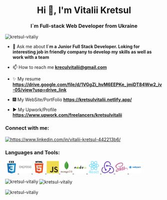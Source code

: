 <h1 align="center">Hi 👋, I'm Vitalii Kretsul</h1>
<h3 align="center">I`m Full-stack Web Developer from Ukraine</h3>

<p align="left"> <img src="https://komarev.com/ghpvc/?username=kretsul-vitaliy&label=Profile%20views&color=0e75b6&style=flat" alt="kretsul-vitaliy" /> </p>

- 💬 Ask me about **I`m a Junior Full Stack Developer. Loking for interesting job in friendly company to develop my skills as well as work with a team**

- 📫 How to reach me **kreculvitalii@gmail.com**

- ✨ My resume **https://drive.google.com/file/d/1VGgZi_hvM6EEPKe_jmiDT84Ww2_iv-0S/view?usp=drive_link**

- 🎆 My WebSite/PortFolio **https://kretsulvitalii.netlify.app/**

- &#9658; My Upwork/Profile **https://www.upwork.com/freelancers/kretsulvitalii**

<h3 align="left">Connect with me:</h3>
<p align="left">
<a href="https://www.linkedin.com/in/vitalii-kretsul-442213b6/" target="blank"><img align="center" src="https://raw.githubusercontent.com/rahuldkjain/github-profile-readme-generator/master/src/images/icons/Social/linked-in-alt.svg" alt="https://www.linkedin.com/in/vitalii-kretsul-442213b6/" height="30" width="40" /></a>
</p>

<h3 align="left">Languages and Tools:</h3>
<p align="left"> <a href="https://www.w3schools.com/css/" target="_blank" rel="noreferrer"> <img src="https://raw.githubusercontent.com/devicons/devicon/master/icons/css3/css3-original-wordmark.svg" alt="css3" width="40" height="40"/> </a> <a href="https://expressjs.com" target="_blank" rel="noreferrer"> <img src="https://raw.githubusercontent.com/devicons/devicon/master/icons/express/express-original-wordmark.svg" alt="express" width="40" height="40"/> </a> <a href="https://www.w3.org/html/" target="_blank" rel="noreferrer"> <img src="https://raw.githubusercontent.com/devicons/devicon/master/icons/html5/html5-original-wordmark.svg" alt="html5" width="40" height="40"/> </a> <a href="https://developer.mozilla.org/en-US/docs/Web/JavaScript" target="_blank" rel="noreferrer"> <img src="https://raw.githubusercontent.com/devicons/devicon/master/icons/javascript/javascript-original.svg" alt="javascript" width="40" height="40"/> </a> <a href="https://www.mongodb.com/" target="_blank" rel="noreferrer"> <img src="https://raw.githubusercontent.com/devicons/devicon/master/icons/mongodb/mongodb-original-wordmark.svg" alt="mongodb" width="40" height="40"/> </a> <a href="https://nodejs.org" target="_blank" rel="noreferrer"> <img src="https://raw.githubusercontent.com/devicons/devicon/master/icons/nodejs/nodejs-original-wordmark.svg" alt="nodejs" width="40" height="40"/> </a> <a href="https://reactjs.org/" target="_blank" rel="noreferrer"> <img src="https://raw.githubusercontent.com/devicons/devicon/master/icons/react/react-original-wordmark.svg" alt="react" width="40" height="40"/> </a> <a href="https://redux.js.org" target="_blank" rel="noreferrer"> <img src="https://raw.githubusercontent.com/devicons/devicon/master/icons/redux/redux-original.svg" alt="redux" width="40" height="40"/> </a> <a href="https://sass-lang.com" target="_blank" rel="noreferrer"> <img src="https://raw.githubusercontent.com/devicons/devicon/master/icons/sass/sass-original.svg" alt="sass" width="40" height="40"/> </a> <a href="https://webpack.js.org" target="_blank" rel="noreferrer"> <img src="https://raw.githubusercontent.com/devicons/devicon/d00d0969292a6569d45b06d3f350f463a0107b0d/icons/webpack/webpack-original-wordmark.svg" alt="webpack" width="40" height="40"/> </a> </p>

<p><img align="left" src="https://github-readme-stats.vercel.app/api/top-langs?username=kretsul-vitaliy&show_icons=true&locale=en&layout=compact" alt="kretsul-vitaliy" /></p>

<p>&nbsp;<img align="center" src="https://github-readme-stats.vercel.app/api?username=kretsul-vitaliy&show_icons=true&locale=en" alt="kretsul-vitaliy" /></p>

<p><img align="center" src="https://github-readme-streak-stats.herokuapp.com/?user=kretsul-vitaliy&" alt="kretsul-vitaliy" /></p>
